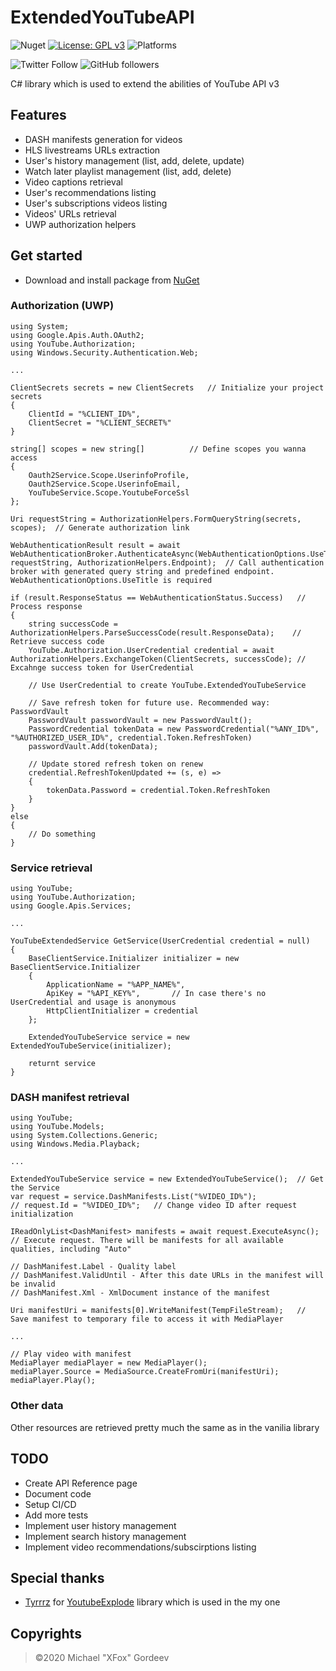 # ExtendedYouTubeAPI
![Nuget](https://img.shields.io/nuget/dt/ExtendedYouTubeAPI)
[![License: GPL v3](https://img.shields.io/badge/License-GPLv3-blue.svg)](https://www.gnu.org/licenses/gpl-3.0)
![Platforms](https://img.shields.io/badge/platforms-.net-lightgrey)

![Twitter Follow](https://img.shields.io/twitter/follow/xfox111?style=social)
![GitHub followers](https://img.shields.io/github/followers/xfox111?label=Follow%20@xfox111&style=social)

C# library which is used to extend the abilities of YouTube API v3
## Features
- DASH manifests generation for videos
- HLS livestreams URLs extraction
- User's history management (list, add, delete, update)
- Watch later playlist management (list, add, delete)
- Video captions retrieval
- User's recommendations listing
- User's subscriptions videos listing
- Videos' URLs retrieval
- UWP authorization helpers

## Get started
- Download and install package from [NuGet](https://www.nuget.org/packages/ExtendedYouTubeAPI/)
### Authorization (UWP)
```
using System;
using Google.Apis.Auth.OAuth2;
using YouTube.Authorization;
using Windows.Security.Authentication.Web;

...

ClientSecrets secrets = new ClientSecrets	// Initialize your project secrets
{
	ClientId = "%CLIENT_ID%",
	ClientSecret = "%CLIENT_SECRET%"
}

string[] scopes = new string[]			// Define scopes you wanna access
{
	Oauth2Service.Scope.UserinfoProfile,
	Oauth2Service.Scope.UserinfoEmail,
	YouTubeService.Scope.YoutubeForceSsl
};

Uri requestString = AuthorizationHelpers.FormQueryString(secrets, scopes);	// Generate authorization link

WebAuthenticationResult result = await WebAuthenticationBroker.AuthenticateAsync(WebAuthenticationOptions.UseTitle, requestString, AuthorizationHelpers.Endpoint);	// Call authentication broker with generated query string and predefined endpoint. WebAuthenticationOptions.UseTitle is required

if (result.ResponseStatus == WebAuthenticationStatus.Success)	// Process response
{
	string successCode = AuthorizationHelpers.ParseSuccessCode(result.ResponseData);	// Retrieve success code
	YouTube.Authorization.UserCredential credential = await AuthorizationHelpers.ExchangeToken(ClientSecrets, successCode);	// Excahnge success token for UserCredential
	
	// Use UserCredential to create YouTube.ExtendedYouTubeService

	// Save refresh token for future use. Recommended way: PasswordVault
	PasswordVault passwordVault = new PasswordVault();
	PasswordCredential tokenData = new PasswordCredential("%ANY_ID%", "%AUTHORIZED_USER_ID%", credential.Token.RefreshToken)
	passwordVault.Add(tokenData);

	// Update stored refresh token on renew
	credential.RefreshTokenUpdated += (s, e) =>
	{
		tokenData.Password = credential.Token.RefreshToken
	}
}
else
{
	// Do something
}
```
### Service retrieval
```
using YouTube;
using YouTube.Authorization;
using Google.Apis.Services;

...

YouTubeExtendedService GetService(UserCredential credential = null)
{
	BaseClientService.Initializer initializer = new BaseClientService.Initializer
	{
		ApplicationName = "%APP_NAME%",
		ApiKey = "%API_KEY%",		// In case there's no UserCredential and usage is anonymous
		HttpClientInitializer = credential
	};

	ExtendedYouTubeService service = new ExtendedYouTubeService(initializer);

	returnt service
}
```

### DASH manifest retrieval
```
using YouTube;
using YouTube.Models;
using System.Collections.Generic;
using Windows.Media.Playback;

...

ExtendedYouTubeService service = new ExtendedYouTubeService();	// Get the Service
var request = service.DashManifests.List("%VIDEO_ID%");
// request.Id = "%VIDEO_ID%";	// Change video ID after request initialization

IReadOnlyList<DashManifest> manifests = await request.ExecuteAsync();	// Execute request. There will be manifests for all available qualities, including "Auto"

// DashManifest.Label - Quality label
// DashManifest.ValidUntil - After this date URLs in the manifest will be invalid
// DashManifest.Xml - XmlDocument instance of the manifest

Uri manifestUri = manifests[0].WriteManifest(TempFileStream);	// Save manifest to temporary file to access it with MediaPlayer

...

// Play video with manifest
MediaPlayer mediaPlayer = new MediaPlayer();
mediaPlayer.Source = MediaSource.CreateFromUri(manifestUri);
mediaPlayer.Play();
```

### Other data
Other resources are retrieved pretty much the same as in the vanilia library

## TODO
- Create API Reference page
- Document code
- Setup CI/CD
- Add more tests
- Implement user history management
- Implement search history management
- Implement video recommendations/subscirptions listing

## Special thanks
- [Tyrrrz](https://github.com/Tyrrrz) for [YoutubeExplode](https://github.com/Tyrrrz/YoutubeExplode) library which is used in the my one

## Copyrights
> ©2020 Michael "XFox" Gordeev